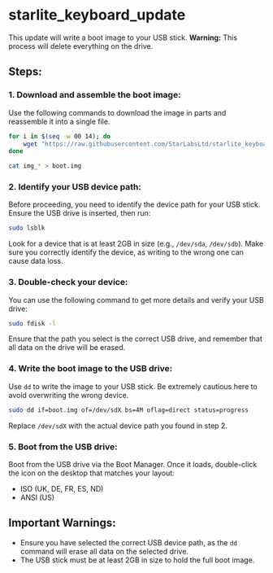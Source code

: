 # starlite_keyboard_update

This update will write a boot image to your USB stick. **Warning:** This process will delete everything on the drive.

## Steps:

### 1. Download and assemble the boot image:

Use the following commands to download the image in parts and reassemble it into a single file.

```bash
for i in $(seq -w 00 14); do
    wget "https://raw.githubusercontent.com/StarLabsLtd/starlite_keyboard_update/refs/heads/main/img_$i"
done

cat img_* > boot.img
```

### 2. Identify your USB device path:

Before proceeding, you need to identify the device path for your USB stick. Ensure the USB drive is inserted, then run:

```bash
sudo lsblk
```

Look for a device that is at least 2GB in size (e.g., `/dev/sda`, `/dev/sdb`). Make sure you correctly identify the device, as writing to the wrong one can cause data loss.

### 3. Double-check your device:

You can use the following command to get more details and verify your USB drive:

```bash
sudo fdisk -l
```

Ensure that the path you select is the correct USB drive, and remember that all data on the drive will be erased.

### 4. Write the boot image to the USB drive:

Use `dd` to write the image to your USB stick. Be extremely cautious here to avoid overwriting the wrong device.

```bash
sudo dd if=boot.img of=/dev/sdX bs=4M oflag=direct status=progress
```

Replace `/dev/sdX` with the actual device path you found in step 2.

### 5. Boot from the USB drive:

Boot from the USB drive via the Boot Manager. Once it loads, double-click the icon on the desktop that matches
your layout:
- ISO (UK, DE, FR, ES, ND)
- ANSI (US)

## Important Warnings:

- Ensure you have selected the correct USB device path, as the `dd` command will erase all data on the selected drive.
- The USB stick must be at least 2GB in size to hold the full boot image.

